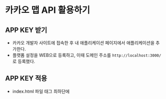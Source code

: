 # 카카오 맵 API 활용하기 

## APP KEY 받기 
- 카카오 개발자 사이트에 접속한 후 내 애플리케이션 페이지에서 애플리케이션을 추가한다. 
- 플랫폼 설정을 WEB으로 등록하고, 이때 도메인 주소를 ```http://localhost:3000/```로 등록했다. 

## APP KEY 적용 
- index.html 파일 <body>태그 최하단에 <script>태그를 작성하여 JavaScript 키를 넣어준다.
- 이때 작성하는 JavaScript 키는 노출하지 않도록 설정이 필요하다. 
- 우선 .env 파일을 생성해 ```REACT_APP_KAKAO_MAP_KEY=[내가 발급 받은 키]```를 적어준다. 
- .gitignore 파일에 .env를 추가한다. 
- index.html 파일에 작성한 ```JavaScript 키```를 ```REACT_APP_KAKAO_MAP_KEY```로 덮어서 작성한다. 
- 설정한 내용을 적용하기 위해 dotenv 패키지를 설치한다. 
- ```(yarn 명령어 : yarn add dotenv)```
  
## kakao map 컴포넌트 생성
```javaScript
  /*global kakao */
  import React, { useEffect } from "react";

  const KakaoMap = () => {
    const { kakao } = window;

    useEffect(() => {
      const container = document.getElementById("map"); //지도를 담을 영역의 DOM 레퍼런스
      const options = {
        //지도를 생성할 때 필요한 기본 옵션
        center: new kakao.maps.LatLng(33.450701, 126.570667), //지도의 중심좌표.
        level: 3, //지도의 레벨(확대, 축소 정도)
      };
      const map = new kakao.maps.Map(container, options); //지도 생성 및 객체 리턴
    }, []);

    return <div id="map" style={{ width: "300px", height: "300px" }}></div>;
  };

  export default KakaoMap;
```
## kakao map 컴포넌트 생성 (패키지 사용)
- kakao maps api를 리액트에 맞게 활용할 수 있는 패키지를 설치하면 코드가 절반으로 줄어든다. 
- ```yarn add react-kakao-maps-sdk```
  
```javaScript
  import React from "react";
  import { Map } from "react-kakao-maps-sdk";

  const KakaoMap = () => {
    return (
      <Map
        center={{ lat: 33.450701, lng: 126.570667 }}
        style={{ width: "375px", height: "812px" }}
        level={3}
      />
    );
  };

  export default KakaoMap;
```
  
## 사용할 페이지에 import 해주기!!
  
![image](https://user-images.githubusercontent.com/100126319/211039848-76cde859-adaa-4311-b340-48ffca4a430d.png)

